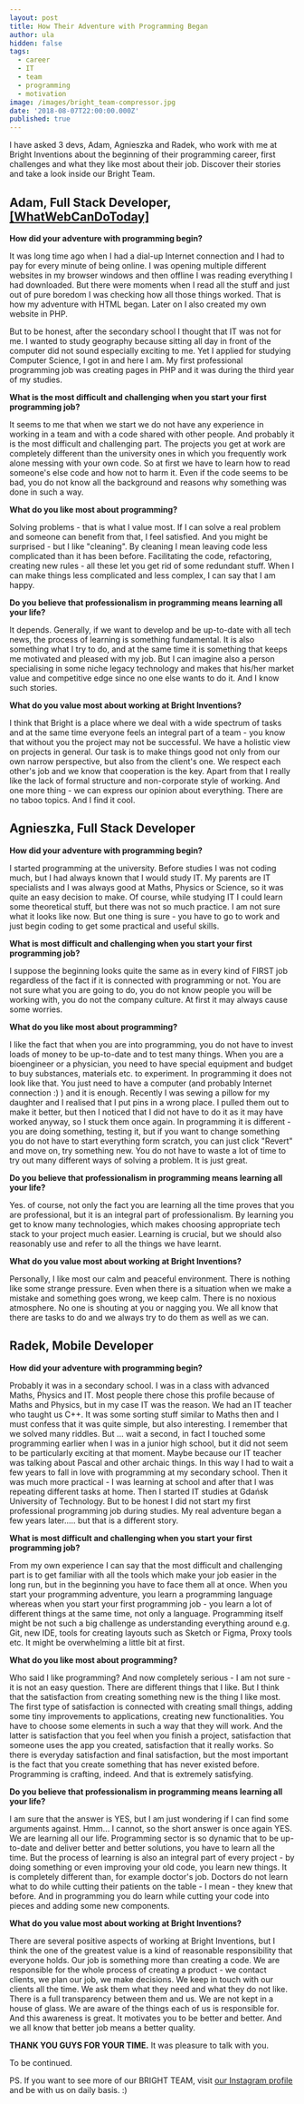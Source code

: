 ```yaml
---
layout: post
title: How Their Adventure with Programming Began
author: ula
hidden: false
tags:
  - career
  - IT
  - team
  - programming
  - motivation
image: /images/bright_team-compressor.jpg
date: '2018-08-07T22:00:00.000Z'
published: true
---
```

I have asked 3 devs, Adam, Agnieszka and Radek, who work with me at Bright Inventions about the beginning of their programming career, first challenges and what they like most about their job. Discover their stories and take a look inside our Bright Team.

## Adam, Full Stack Developer, [\[WhatWebCanDoToday\]](https://whatwebcando.today/)

**How did your adventure with programming begin?**

It was long time ago when I had a dial-up Internet connection and I had to pay for every minute of being online. I was opening multiple different websites in my browser windows and then offline I was reading everything I had downloaded. But there were moments when I read all the stuff and just out of pure boredom I was checking how all those things worked. That is how my adventure with HTML began. Later on I also created my own website in PHP.

But to be honest, after the secondary school I thought that IT was not for me. I wanted to study geography because sitting all day in front of the computer did not sound especially exciting to me. Yet I applied for studying Computer Science, I got in and here I am. My first professional programming job was creating pages in PHP and it was during the third year of my studies.

**What is the most difficult and challenging when you start your first programming job?**

It seems to me that when we start we do not have any experience in working in a team and with a code shared with other people.  And probably it is the most difficult and challenging part. The projects you get at work are completely different than the university ones in which you frequently work alone messing with your own code. So at first we have to learn how to read someone's else code and how not to harm it. Even if the code seems to be bad, you do not know all the background and reasons why something was done in such a way.

**What do you like most about programming?**

Solving problems - that is what I value most. If I can solve a real problem and someone can benefit from that, I feel satisfied. And you might be surprised - but I like "cleaning". By cleaning I mean leaving code less complicated than it has been before. Facilitating the code, refactoring, creating new rules - all these let you get rid of some redundant stuff. When I can make things less complicated and less complex, I can say that I am happy.

 **Do you believe that professionalism in programming means learning all your life?**

It depends. Generally, if we want to develop and be up-to-date with all tech news, the process of learning is something fundamental. It is also something what I try to do, and at the same time it is something that keeps me motivated and pleased with my job. But I can imagine also a person specialising in some niche legacy technology and makes that his/her market value and competitive edge since no one else wants to do it. And I know such stories.

**What do you value most about working at Bright Inventions?**

I think that Bright is a place where we deal with a wide spectrum of tasks and at the same time everyone feels an integral part of a team  - you know that without you the project may not be successful. We have a holistic view on projects in general. Our task is to make things good not only from our own narrow perspective, but also from the client's one. We respect each other's job and we know that cooperation is the key. Apart from that I really like the lack of formal structure and non-corporate style of working. And one more thing - we can express our opinion about everything. There are no taboo topics. And I find it cool.

## Agnieszka, Full Stack Developer

**How did your adventure with programming begin?**

I started programming at the university. Before studies I was not coding much, but I had always known that I would study IT. My parents are IT specialists and I was always good at Maths, Physics or Science, so it was quite an easy decision to make. Of course, while studying IT  I could learn some theoretical stuff, but there was not so much practice.  I am not sure what it looks like now. But one thing is sure - you have to go to work and just begin coding to get some practical and useful skills.

**What is most difficult and challenging when you start your first programming job?**

I suppose the beginning looks quite the same as in every kind of FIRST job regardless of the fact if it is connected with programming or not. You are not sure what you are going to do, you do not know people you will be working with, you do not the company culture. At first it may always cause some worries.

**What do you like most about programming?**

I like the fact that when you are into programming, you do not have to invest loads of money to be up-to-date and to test many things. When you are a bioengineer or a physician, you need to have special equipment and budget to buy substances, materials etc. to experiment. In programming it does not look like that. You just need to have a computer (and probably Internet connection :) ) and it is enough. Recently I was sewing a pillow for my daughter and I realised that I put pins in a wrong place. I pulled them out to make it better, but then I noticed that I did not have to do it as it may have worked anyway, so I stuck them once again.  In programming it is different - you are doing something, testing it, but if you want to change something you do not have to start everything form scratch, you can just click "Revert" and move on, try something new. You do not have to waste a lot of time to try out many different ways of solving a problem. It is just great.

**Do you believe that professionalism in programming means learning all your life?**

 Yes. of course, not only the fact you are learning all the time proves that you are professional, but it is an integral part of professionalism. By learning you get to know many technologies, which makes choosing appropriate tech stack to your project much easier. Learning is crucial, but we should also reasonably use and refer to all the things we have learnt.

**What do you value most about working at Bright Inventions?**

Personally, I like most our calm and peaceful environment. There is nothing like some strange  pressure. Even when there is a situation when we make a mistake and something goes wrong, we keep calm. There is no noxious atmosphere. No one is shouting at you or nagging you. We all know that there are tasks to do and we always try to do them as well as we can.

## Radek, Mobile Developer

**How did your adventure with programming begin?**

Probably it was in a secondary school. I was in a class with advanced Maths, Physics and IT. Most people there chose this profile because of Maths and Physics, but in my case IT was the reason. We had an IT teacher who taught us C++. It was some sorting stuff similar to Maths then and I must confess that it was quite simple, but also interesting. I remember that we solved many riddles. But ... wait a second, in fact I touched some programming earlier when I was in a junior high school, but it did not seem to be particularly exciting at that moment. Maybe because our IT teacher was talking about Pascal and other archaic things. In this way I had to wait a few years to fall in love with programming at my secondary school. Then it was much more practical - I was learning at school and after that I was repeating different tasks at home. Then I started IT studies at Gdańsk University of Technology. But to be honest I did not start my first professional programming job during studies. My real adventure began a few years later..... but that is a different story.

**What is most difficult and challenging when you start your first programming job?**

From my own experience I can say that the most difficult and challenging part is to get familiar with all the tools which make your job easier in the long run, but in the beginning you have to face them all at once. When you start your programming adventure, you learn a programming language whereas when you start your first programming job - you learn a lot of different things at the same time, not only a language. Programming itself might be not such a big challenge as understanding everything around e.g. Git, new IDE, tools for creating layouts such as Sketch or Figma, Proxy tools etc. It might be overwhelming a little bit at first.

**What do you like most about programming?**

Who said I like programming? And now completely serious - I am not sure - it is not an easy question. There are different things that I like. But I think that the satisfaction from creating something new is the thing I like most. The first type of satisfaction is connected with creating small things, adding some tiny improvements to applications, creating new functionalities. You have to choose some elements in such a way that they will work. And the latter is satisfaction that you feel when you finish a project,  satisfaction that someone uses the app you created, satisfaction that it really works. So there is everyday satisfaction and final satisfaction, but the most important is the fact that you create something that has never existed before. Programming is crafting, indeed. And that is extremely satisfying.

**Do you believe that professionalism in programming means learning all your life?**

 I am sure that the answer is YES, but I am just wondering if I can find some arguments against. Hmm... I cannot, so the short answer is once again YES. We are learning all our life. Programming sector is so dynamic that to be up-to-date and deliver better and better solutions, you have to learn all the time. But the process of learning is also an integral part of every project - by doing something or even improving your old code, you learn new things. It is completely different than, for example doctor's job.  Doctors do not learn what to do while cutting their patients on the table - I mean  - they knew that before. And in programming you do learn while cutting your code into pieces and adding some new components.

**What do you value most about working at Bright Inventions?**

 There are several positive aspects of working at Bright Inventions, but I think the one of the greatest value is a kind of reasonable responsibility that everyone holds. Our job is something more than creating a code. We are responsible for the whole process of creating a product - we contact clients, we plan our job, we make decisions. We keep in touch with our clients  all the time. We ask them what they need and what they do not like. There is a full transparency between them and us. We are not kept in a house of glass. We are aware of the things each of us is responsible for. And this awareness is great. It motivates you to be better and better. And we all know that better job means a better quality.


**THANK YOU GUYS FOR YOUR TIME.** It was pleasure to talk with you. 

To be continued. 

PS. If you want to see more of our BRIGHT TEAM, visit [our Instagram profile](https://www.instagram.com/bright_inventions/) and be with us on daily basis. :)

